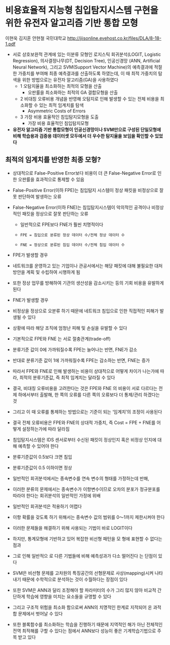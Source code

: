 # 비용효율적 지능형 침입탐지시스템 구현을 위한 유전자 알고리즘 기반 통합 모형 
이현욱 김지훈 안현철 국민대학교
http://jiisonline.evehost.co.kr/files/DLA/8-18-1.pdf 


- 서로 상호보완적 관계에 있는 이분류 모형인 로지스틱 회귀분석(LOGIT, Logistic Regression), 의사결정나무(DT, Decision Tree), 인공신경망 (ANN, Artificial Neural Network), 그리고 SVM(Support Vector Machine)의 예측결과에 적절한 가중치를 부여해 최종 예측결과를 산출하도록 하였는데, 이 때 최적 가중치의 탐색을 위한 방법으로는 유전자 알고리즘(GA)을 사용하였다 
  - 1 오탐지율을 최소화하는 최적의 모형을 산출    
    - 오판률을 최소화하는 최적의 GA 결합모형을 산출  
  - 2 비대칭 오류비용 개념을 반영해 오탐지로 인해 발생할 수 있는 전체 비용을 최소화할 수 있는 최적 임계치를 탐색    
    - Asymmetric Costs of Errors
  - 3 가장 비용 효율적인 침입탐지모형을 도출     
    - 가장 비용 효율적인 침입탐지모형
- __유전자 알고리즘 기반 통합모형이 인공신경망이나 SVM만으로 구성된 단일모형에 비해 학습용과 검증용 데이터셋 모두에서 더 우수한 탐지율을 보임을 확인할 수 있었다__ 

## 최적의 임계치를 반영한 최종 모형?
- 상대적으로 False-Positive Error보다 비용이 더 큰 False-Negative Error로 인한 오판률을 효과적으로 통제할 수 있음    
- False-Positive Error(이하 FPE)는 침입탐지 시스템이 정상 패킷을 비정상으로 잘못 판단하여 발생하는 오류      
- False-Negative Error(이하 FNE)는 침입탐지시스템이 악의적인 공격이나 비정상적인 패킷을 정상으로 잘못 판단하는 오류  
  - 일반적으로 FPE보다 FNE가 훨씬 치명적이다   
  -     FPE = 침입으로 분류된 정상 데이터 수/전체 정상 데이터 수
  -     FNE = 정상으로 분류된 침입 데이터 수/전체 침입 데이터 수 
 - FPE가 발생할 경우   
  - 네트워크를 운영하고 있는 기업이나 관공서에서는 해당 패킷에 대해 불필요한 대처방안을 계획 및 수립하여 시행하게 됨   
  - 또한 정상 업무를 방해하여 기관의 생산성을 감소시키는 등의 기회 비용을 유발하게 된다   
 - FNE가 발생할 경우   
  - 비정상을 정상으로 오분류 하기 때문에 네트워크 침입으로 인한 직접적인 피해가 발생될 수 있다  
  - 상황에 따라 해당 조직에 엄청난 피해 및 손실을 유발할 수 있다   
 - 기본적으로 FPE와 FNE 는 서로 절충관계(trade-off)  
  - 분류기준 값이 0에 가까워질수록 FPE는 늘어나는 반면, FNE가 감소  
  - 반대로 분류기준 값이 1에 가까워질수록 FPE는 감소하는 반면, FNE는 증가     
  - 따라서 FPE와 FNE로 인해 발생하는 비용이 상대적으로 어떻게 차이가 나는가에 따라, 최적의 분류기준값, 즉 최적 임계치는 달라질 수 있다   
 - 결국, 비대칭 오류비용을 고려한다는 것은 FPE와 FNE 의 비용이 서로 다르다는 전제 하에서부터 출발해, 한 쪽의 오류를 다른 쪽의 오류보다 더 통제/관리 하겠다는 것    
 - 그리고 이 때 오류를 통제하는 방법으로는 기준이 되는 ‘임계치’의 조정이 사용된다      
 - 결국 전체 오류비용은 FPE와 FNE의 상대적 가중치, 즉 Cost = FPE + FNE를 어떻게 설정하는가에 따라 달라짐   

- 침입탐지시스템은 IDS 센서로부터 수신된 패킷이 정상인지 혹은 비정상 인지에 대해 예측할 수 있어야 한다   
 - 분류기준값이 0.5보다 크면 침입  
 - 분류기준값이 0.5 이하이면 정상   
- 일반적인 회귀분석에서는 종속변수를 연속 변수의 형태를 가정하는데 반해, 
- 이러한 분류의 문제에서는 종속변수가 이항변수이므로 오차의 분포가 정규분포를 따라야 한다는 회귀분석의 일반적인 가정에 위배
 - 일반적인 회귀분석은 적용하기 어렵다   
 - 이항 확률을 갖도록 하기 위해서는 종속변수 값의 범위를 0～1까지 제한시켜야 한다    
- 이러한 문제들을 해결하기 위해 사용되는 기법이 바로 LOGIT이다 
- 하지만, 통계모형에 기반하고 있어 복잡한 비선형 패턴을 모 형에 표현할 수 없다는 점과  
- 그로 인해 일반적으 로 다른 기법들에 비해 예측성과가 다소 떨어진다 는 단점이 있다  

- SVM은 비선형 문제를 고차원의 특징공간의 선형문제로 사상(mapping)시켜 나타내기 때문에 수학적으로 분석하는 것이 수월하다는 장점이 있다
- 또한 SVM은 ANN과 달리 조정해야 할 파라미터의 수가 그리 많지 않아 비교적 간단하게 학습에 영향을 미치는 요소들을 규명할 수 있다   
- 그리고 구조적 위험을 최소화 함으로써 ANN의 치명적인 한계로 지적되어 온 과적합 문제에서 벗어날 수 있다   
- 또한 블록함수를 최소화하는 학습을 진행하기 때문에 지역적인 해가 아닌 전체적인 전역 최적해를 구할 수 있다는 점에서 ANN보다 성능이 좋은 기계학습기법으로 주목 받고 있다  

 

 
